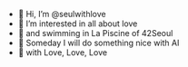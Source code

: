  - 🤍 Hi, I’m @seulwithlove 
 - 🤍 I’m interested in all about love
 - 🤍 and swimming in La Piscine of 42Seoul
 - 🤍 Someday I will do something nice with AI
 - 🤍 with Love, Love, Love
